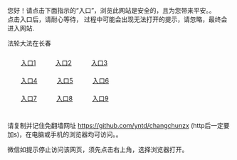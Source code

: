 您好！请点击下面指示的“入口”，浏览此网站是安全的，且为您带来平安。。 <br/>
点击入口后，请耐心等待， 过程中可能会出现无法打开的提示，请忽略，最终会进入网站. </br>

法轮大法在长春<br/>
<div style="padding:10px"><a style="margin:20px" target="_blank" href="https://d95orvf8iovh3.cloudfront.net/2Qpsp?wjwnrjs" id="ccLink1" rel="nofollow">入口1</a> <a target="_blank" style="margin:20px" href="https://d2j0z51fhmn45h.cloudfront.net/2Qpsp?bmatqn" id="ccLink2" rel="nofollow">入口2</a> <a style="margin:20px" target="_blank" href="https://d3sj1vmthg4qfk.cloudfront.net/2Qpsp?nuuwz" id="ccLink3" rel="nofollow">入口3</a></div>

<div style="padding:10px" ><a style="margin:20px" target="_blank" href="https://d95orvf8iovh3.cloudfront.net/2Qpsp?wjwnrjs" id="ccLink4" rel="nofollow">入口4</a> <a style="margin:20px" href="https://d2j0z51fhmn45h.cloudfront.net/2Qpsp?bmatqn" target="_blank" id="ccLink5" rel="nofollow">入口5</a> <a style="margin:20px" href="https://d3sj1vmthg4qfk.cloudfront.net/2Qpsp?nuuwz" target="_blank" id="ccLink6" rel="nofollow">入口6</a></div>

<div style="padding:10px"><a style="margin:20px" target="_blank" href="https://d95orvf8iovh3.cloudfront.net/2Qpsp?wjwnrjs" id="ccLink7" rel="nofollow">入口7</a> <a style="margin:20px" href="https://d2j0z51fhmn45h.cloudfront.net/2Qpsp?bmatqn" target="_blank" id="ccLink8" rel="nofollow">入口8</a> <a style="margin:20px" target="_blank" href="https://d3sj1vmthg4qfk.cloudfront.net/2Qpsp?nuuwz" id="ccLink9" rel="nofollow">入口9</a></div>

<br/>



请复制并记住免翻墙网址 https://github.com/yntd/changchunzx (http后一定要加s)，在电脑或手机的浏览器均可访问。。<br/>

微信如提示停止访问该网页，须先点击右上角，选择浏览器打开。
